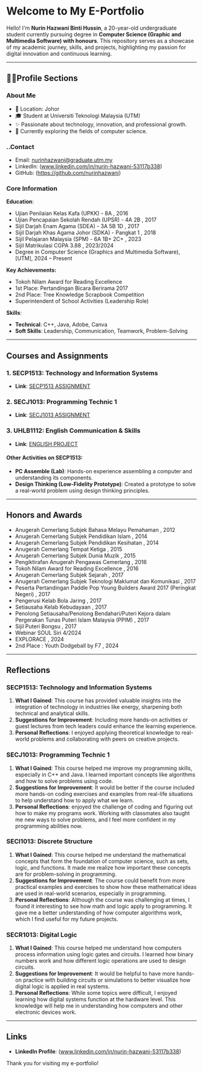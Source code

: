 # **Welcome to My E-Portfolio**

Hello! I'm **Nurin Hazwani Binti Hussin**, a 20-year-old undergraduate student currently pursuing degree in **Computer Science (Graphic and Multimedia Software) with honours**. This repository serves as a showcase of my academic journey, skills, and projects, highlighting my passion for digital innovation and continuous learning.

---

## **👩‍🎓Profile Sections**

### **About Me**
- 📍 Location: Johor
- 🎓 Student at Universiti Teknologi Malaysia (UTM)
- ✨ Passionate about technology, innovation, and professional growth.
- 🌱 Currently exploring the fields of computer science.

### **..Contact**
- Email: nurinhazwani@graduate.utm.my
- LinkedIn: (www.linkedin.com/in/nurin-hazwani-53117b338)
- GitHub: (https://github.com/nurinhazwani)

### **Core Information**
 **Education**: 
- Ujian Penilaian Kelas Kafa (UPKK) - 8A , 2016
- Ujian Pencapaian Sekolah Rendah (UPSR) - 4A 2B , 2017
- Sijil Darjah Enam Agama (SDEA) - 3A 5B 1D , 2017
- Sijil Darjah Khas Agama Johor (SDKA) - Pangkat 1 , 2018
- Sijil Pelajaran Malaysia (SPM) - 6A 1B+ 2C+ , 2023
- Sijil Matrikulasi CGPA 3.88 , 2023/2024
- Degree in Computer Science (Graphics and Multimedia Software), [UTM], 2024 – Present

**Key Achievements:**
- Tokoh Nilam Award for Reading Excellence
- 1st Place: Pertandingan Bicara Berirama 2017
- 2nd Place: Tree Knowledge Scrapbook Competition
- Superintendent of School Activities (Leadership Role)

**Skills**:
  - **Technical**: C++, Java, Adobe, Canva
  - **Soft Skills**: Leadership, Communication, Teamwork, Problem-Solving

---   

## **Courses and Assignments**

### **1. SECP1513: Technology and Information Systems**
 - **Link**: [SECP1513 ASSIGNMENT](https://github.com/nurinhazwani/SECP1513)
   
### **2. SECJ1013: Programming Technic 1**
 - **Link**: [SECJ1013 ASSIGNMENT](https://github.com/nurinhazwani/SECJ1013)

### **3. UHLB1112: English Communication & Skills**
 - **Link**: [ENGLISH PROJECT](https://github.com/nurinhazwani/UHLB1112)


#### Other Activities on SECP1513:
- **PC Assemble (Lab)**: Hands-on experience assembling a computer and understanding its components.
- **Design Thinking (Low-Fidelity Prototype)**: Created a prototype to solve a real-world problem using design thinking principles.

---

## **Honors and Awards**
- Anugerah Cemerlang Subjek Bahasa Melayu Pemahaman , 2012
- Anugerah Cemerlang Subjek Pendidikan Islam , 2014
- Anugerah Cemerlang Subjek Pendidikan Kesihatan , 2014
- Anugerah Cemerlang Tempat Ketiga , 2015
- Anugerah Cemerlang Subjek Dunia Muzik , 2015
- Pengiktirafan Anugerah Pengawas Cemerlang , 2016
- Tokoh Nilam Award for Reading Excellence , 2016
- Anugerah Cemerlang Subjek Sejarah , 2017
- Anugerah Cemerlang Subjek Teknologi Maklumat dan Komunikasi , 2017
- Peserta Pertandingan Paddle Pop Young Builders Award 2017 (Peringkat Negeri) , 2017
- Pengerusi Kelab Bola Jaring , 2017
- Setiausaha Kelab Kebudayaan , 2017
- Penolong Setiausaha/Penolong Bendahari/Puteri Kejora dalam Pergerakan Tunas Puteri Islam Malaysia (PPIM) , 2017
- Sijil Puteri Bongsu , 2017
- Webinar SOUL Siri 4/2024 
- EXPLORACE , 2024
- 2nd Place : Youth Dodgeball by F7 , 2024


---

## **Reflections**

### **SECP1513: Technology and Information Systems**
1. **What I Gained**: This course has provided valuable insights into the integration of technology in industries like energy, sharpening both technical and analytical skills.
2. **Suggestions for Improvement**: Including more hands-on activities or guest lectures from tech leaders could enhance the learning experience.
3. **Personal Reflections**: I enjoyed applying theoretical knowledge to real-world problems and collaborating with peers on creative projects.

### **SECJ1013: Programming Technic 1**
1. **What I Gained**: This course helped me improve my programming skills, especially in C++ and Java. I learned important concepts like algorithms and how to solve problems using code.
2. **Suggestions for Improvement**: It would be better if the course included more hands-on coding exercises and examples from real-life situations to help understand how to apply what we learn.
3. **Personal Reflections**: enjoyed the challenge of coding and figuring out how to make my programs work. Working with classmates also taught me new ways to solve problems, and I feel more confident in my programming abilities now.

### **SECI1013: Discrete Structure**
1. **What I Gained**:  This course helped me understand the mathematical concepts that form the foundation of computer science, such as sets, logic, and functions. It made me realize how important these concepts are for problem-solving in programming.
2. **Suggestions for Improvement**:  The course could benefit from more practical examples and exercises to show how these mathematical ideas are used in real-world scenarios, especially in programming.
3. **Personal Reflections**: Although the course was challenging at times, I found it interesting to see how math and logic apply to programming. It gave me a better understanding of how computer algorithms work, which I find useful for my future projects.

### **SECR1013: Digital Logic**
1. **What I Gained**: This course helped me understand how computers process information using logic gates and circuits. I learned how binary numbers work and how different logic operations are used to design circuits.
2. **Suggestions for Improvement**: It would be helpful to have more hands-on practice with building circuits or simulations to better visualize how digital logic is applied in real systems.
3. **Personal Reflections**: While some topics were difficult, I enjoyed learning how digital systems function at the hardware level. This knowledge will help me in understanding how computers and other electronic devices work.

---


## **Links**
- **LinkedIn Profile**: (www.linkedin.com/in/nurin-hazwani-53117b338)

Thank you for visiting my e-portfolio!
